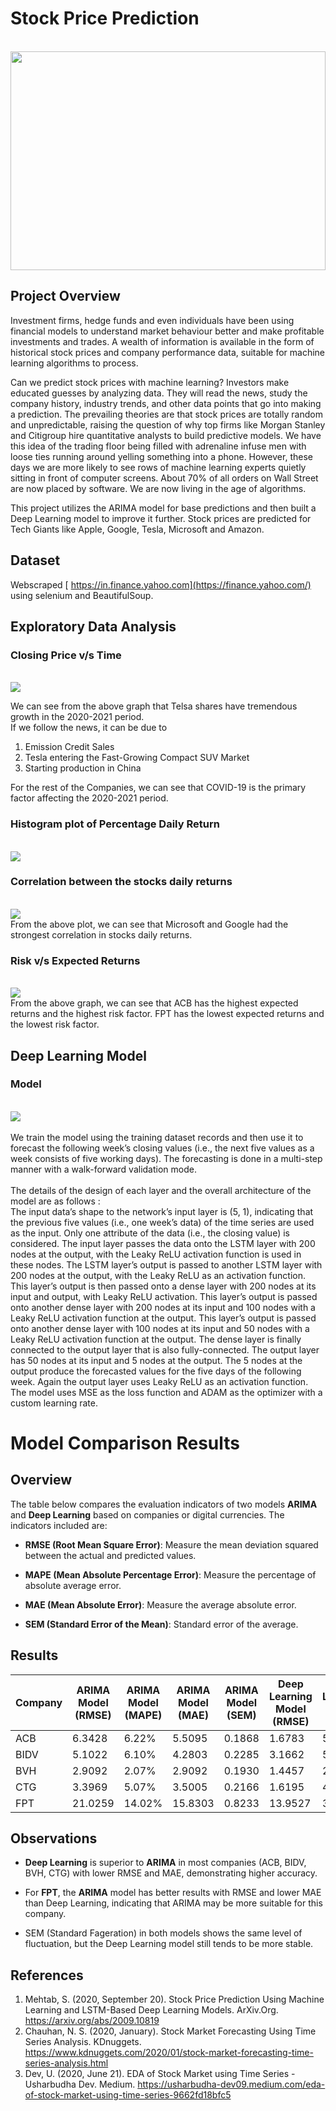 # Stock Price Prediction
<br>
<img src='images/Stock-Price-Prediction.jpg' width = '100%' height='350px'>

## Project Overview

Investment firms, hedge funds and even individuals have been using financial models to understand market behaviour better and make profitable investments and trades. A wealth of information is available in the form of historical stock prices and company performance data, suitable for machine learning algorithms to process.

Can we predict stock prices with machine learning? Investors make educated guesses by analyzing data. They will read the news, study the company history, industry trends, and other data points that go into making a prediction. The prevailing theories are that stock prices are totally random and unpredictable, raising the question of why top firms like Morgan Stanley and Citigroup hire quantitative analysts to build predictive models. We have this idea of the trading floor being filled with adrenaline infuse men with loose ties running around yelling something into a phone. However, these days we are more likely to see rows of machine learning experts quietly sitting in front of computer screens. About 70% of all orders on Wall Street are now placed by software. We are now living in the age of algorithms.

This project utilizes the ARIMA model for base predictions and then built a Deep Learning model to improve it further. Stock prices are predicted for Tech Giants like Apple, Google, Tesla, Microsoft and Amazon.


## Dataset
Webscraped [ https://in.finance.yahoo.com](https://finance.yahoo.com/) using selenium and BeautifulSoup.

## Exploratory Data Analysis

### Closing Price v/s Time
<br>
<img src='images/Closing_Price_and_Time.png'>

We can see from the above graph that Telsa shares have tremendous growth in the 2020-2021 period.
<br>
If we follow the news, it can be due to

1. Emission Credit Sales
2. Tesla entering the Fast-Growing Compact SUV Market
3. Starting production in China

For the rest of the Companies, we can see that COVID-19 is the primary factor affecting the 2020-2021 period.
<br>

### Histogram plot of Percentage Daily Return 
<br>
<img src='images/Daily_Returns.png'>


### Correlation between the stocks daily returns
<br>
<img src='images/output3.png'>
<br>
From the above plot, we can see that Microsoft and Google had the strongest correlation in stocks daily returns.

### Risk v/s Expected Returns
<br>
<img src='images/Risk_vs_Expected_Returns.png'>
<br>
From the above graph, we can see that ACB has the highest expected returns and the highest risk factor. FPT has the lowest expected returns and the lowest risk factor.

## Deep Learning Model

### Model
<br>
<img src='images/model.png'>
<br><br>
We train the model using the training dataset records and then use it to forecast the following week’s closing values (i.e., the next five values as a week consists of five working days). The forecasting is done in a multi-step manner with a walk-forward validation mode. <br><br> 
The details of the design of each layer and the overall architecture of the model are as follows :
<br>
The input data’s shape to the network’s input layer is (5, 1), indicating that the previous five values (i.e., one week’s data) of the time series are used as the input. Only one attribute of the data (i.e., the closing value) is considered. The input layer passes the data onto the LSTM layer with 200 nodes at the output, with the Leaky ReLU activation function is used in these nodes. The LSTM layer’s output is passed to another LSTM layer with 200 nodes at the output, with the Leaky ReLU as an activation function. This layer’s output is then passed onto a dense layer with 200 nodes at its input and output, with Leaky ReLU activation. This layer’s output is passed onto another dense layer with 200 nodes at its input and 100 nodes with a Leaky ReLU activation function at the output. This layer’s output is passed onto another dense layer with 100 nodes at its input and 50 nodes with a Leaky ReLU activation function at the output. The dense layer is finally connected to the output layer that is also fully-connected. The output layer has 50 nodes at its input and 5 nodes at the output. The 5 nodes at the output produce the forecasted values for the five days of the following week. Again the output layer uses Leaky ReLU as an activation function. The model uses MSE as the loss function and ADAM as the optimizer with a custom learning rate. 

# Model Comparison Results

## Overview

The table below compares the evaluation indicators of two models **ARIMA** and **Deep Learning** based on companies or digital currencies. The indicators included are:

- **RMSE (Root Mean Square Error)**: Measure the mean deviation squared between the actual and predicted values.

- **MAPE (Mean Absolute Percentage Error)**: Measure the percentage of absolute average error.

- **MAE (Mean Absolute Error)**: Measure the average absolute error.

- **SEM (Standard Error of the Mean)**: Standard error of the average.

## Results

| Company | ARIMA Model (RMSE) | ARIMA Model (MAPE) | ARIMA Model (MAE) | ARIMA Model (SEM) | Deep Learning Model (RMSE) | Deep Learning Model (MAPE) | Deep Learning Model (MAE) | Deep Learning Model (SEM) |
| ------- | ------------------ | ------------------ | ----------------- | ----------------- | -------------------------- | -------------------------- | ------------------------- | ------------------------- |
| ACB     | 6.3428             | 6.22%              | 5.5095            | 0.1868            | 1.6783                      | 5.39%                      | 1.3827                    | 0.0699                    |
| BIDV    | 5.1022             | 6.10%              | 4.2803            | 0.2285            | 3.1662                      | 5.46%                      | 2.5834                    | 0.1244                    |
| BVH     | 2.9092             | 2.07%              | 2.9092            | 0.1930            | 1.4457                      | 2.58%                      | 1.0944                    | 0.0863                    |
| CTG     | 3.3969             | 5.07%              | 3.5005            | 0.2166            | 1.6195                      | 4.00%                      | 1.2687                    | 0.0813                    |
| FPT     | 21.0259            | 14.02%             | 15.8303           | 0.8233            | 13.9527                     | 36.71%                     | 11.6538                   | 0.4630                    |

## Observations

- **Deep Learning** is superior to **ARIMA** in most companies (ACB, BIDV, BVH, CTG) with lower RMSE and MAE, demonstrating higher accuracy.

- For **FPT**, the **ARIMA** model has better results with RMSE and lower MAE than Deep Learning, indicating that ARIMA may be more suitable for this company.

- SEM (Standard Fageration) in both models shows the same level of fluctuation, but the Deep Learning model still tends to be more stable.

## References
1. Mehtab, S. (2020, September 20). Stock Price Prediction Using Machine Learning and LSTM-Based Deep Learning Models. ArXiv.Org. https://arxiv.org/abs/2009.10819
2. Chauhan, N. S. (2020, January). Stock Market Forecasting Using Time Series Analysis. KDnuggets. https://www.kdnuggets.com/2020/01/stock-market-forecasting-time-series-analysis.html
3. Dev, U. (2020, June 21). EDA of Stock Market using Time Series - Usharbudha Dev. Medium. https://usharbudha-dev09.medium.com/eda-of-stock-market-using-time-series-9662fd18bfc5


